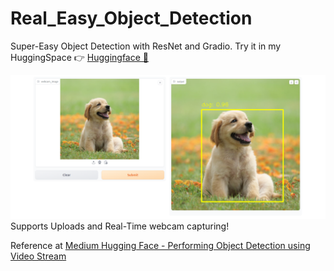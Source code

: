# Real_Easy_Object_Detection
Super-Easy Object Detection with ResNet and Gradio. Try it in my HuggingSpace 👉 [Huggingface 🤗](https://huggingface.co/spaces/SaladSlayer00/object_detection)

![Example](image.png)
Supports Uploads and Real-Time webcam capturing!

Reference at [Medium Hugging Face -  Performing Object Detection
using Video Stream](https://levelup.gitconnected.com/huggingface-performing-object-detection-using-video-stream-dafcb0570a91)
